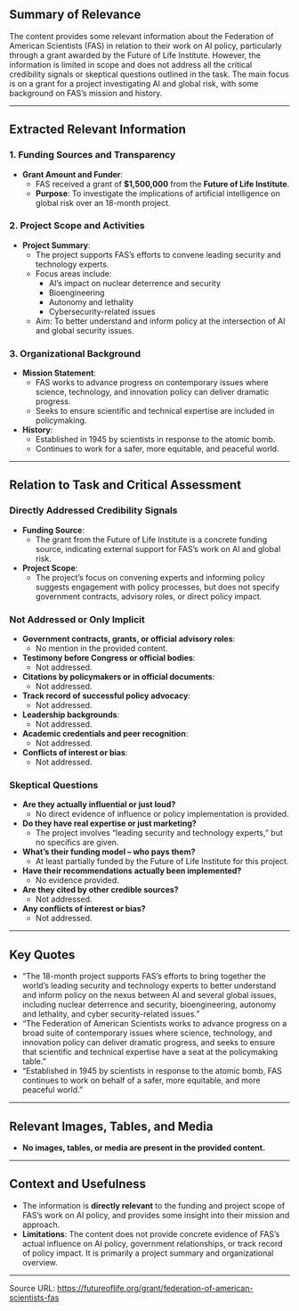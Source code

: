 ## Summary of Relevance

The content provides some relevant information about the Federation of American Scientists (FAS) in relation to their work on AI policy, particularly through a grant awarded by the Future of Life Institute. However, the information is limited in scope and does not address all the critical credibility signals or skeptical questions outlined in the task. The main focus is on a grant for a project investigating AI and global risk, with some background on FAS’s mission and history.

---

## Extracted Relevant Information

### 1. Funding Sources and Transparency

- **Grant Amount and Funder**:  
  - FAS received a grant of **$1,500,000** from the **Future of Life Institute**.
  - **Purpose**: To investigate the implications of artificial intelligence on global risk over an 18-month project.

### 2. Project Scope and Activities

- **Project Summary**:  
  - The project supports FAS’s efforts to convene leading security and technology experts.
  - Focus areas include:  
    - AI’s impact on nuclear deterrence and security  
    - Bioengineering  
    - Autonomy and lethality  
    - Cybersecurity-related issues
  - Aim: To better understand and inform policy at the intersection of AI and global security issues.

### 3. Organizational Background

- **Mission Statement**:  
  - FAS works to advance progress on contemporary issues where science, technology, and innovation policy can deliver dramatic progress.
  - Seeks to ensure scientific and technical expertise are included in policymaking.
- **History**:  
  - Established in 1945 by scientists in response to the atomic bomb.
  - Continues to work for a safer, more equitable, and peaceful world.

---

## Relation to Task and Critical Assessment

### Directly Addressed Credibility Signals

- **Funding Source**:  
  - The grant from the Future of Life Institute is a concrete funding source, indicating external support for FAS’s work on AI and global risk.
- **Project Scope**:  
  - The project’s focus on convening experts and informing policy suggests engagement with policy processes, but does not specify government contracts, advisory roles, or direct policy impact.

### Not Addressed or Only Implicit

- **Government contracts, grants, or official advisory roles**:  
  - No mention in the provided content.
- **Testimony before Congress or official bodies**:  
  - Not addressed.
- **Citations by policymakers or in official documents**:  
  - Not addressed.
- **Track record of successful policy advocacy**:  
  - Not addressed.
- **Leadership backgrounds**:  
  - Not addressed.
- **Academic credentials and peer recognition**:  
  - Not addressed.
- **Conflicts of interest or bias**:  
  - Not addressed.

### Skeptical Questions

- **Are they actually influential or just loud?**  
  - No direct evidence of influence or policy implementation is provided.
- **Do they have real expertise or just marketing?**  
  - The project involves “leading security and technology experts,” but no specifics are given.
- **What’s their funding model – who pays them?**  
  - At least partially funded by the Future of Life Institute for this project.
- **Have their recommendations actually been implemented?**  
  - No evidence provided.
- **Are they cited by other credible sources?**  
  - Not addressed.
- **Any conflicts of interest or bias?**  
  - Not addressed.

---

## Key Quotes

- “The 18-month project supports FAS’s efforts to bring together the world’s leading security and technology experts to better understand and inform policy on the nexus between AI and several global issues, including nuclear deterrence and security, bioengineering, autonomy and lethality, and cyber security-related issues.”
- “The Federation of American Scientists works to advance progress on a broad suite of contemporary issues where science, technology, and innovation policy can deliver dramatic progress, and seeks to ensure that scientific and technical expertise have a seat at the policymaking table.”
- “Established in 1945 by scientists in response to the atomic bomb, FAS continues to work on behalf of a safer, more equitable, and more peaceful world.”

---

## Relevant Images, Tables, and Media

- **No images, tables, or media are present in the provided content.**

---

## Context and Usefulness

- The information is **directly relevant** to the funding and project scope of FAS’s work on AI policy, and provides some insight into their mission and approach.
- **Limitations**: The content does not provide concrete evidence of FAS’s actual influence on AI policy, government relationships, or track record of policy impact. It is primarily a project summary and organizational overview.

---

Source URL: https://futureoflife.org/grant/federation-of-american-scientists-fas